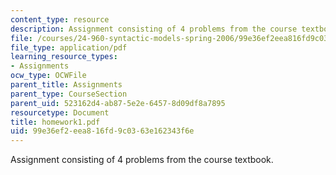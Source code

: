 ```yaml
---
content_type: resource
description: Assignment consisting of 4 problems from the course textbook.
file: /courses/24-960-syntactic-models-spring-2006/99e36ef2eea816fd9c0363e162343f6e_homework1.pdf
file_type: application/pdf
learning_resource_types:
- Assignments
ocw_type: OCWFile
parent_title: Assignments
parent_type: CourseSection
parent_uid: 523162d4-ab87-5e2e-6457-8d09df8a7895
resourcetype: Document
title: homework1.pdf
uid: 99e36ef2-eea8-16fd-9c03-63e162343f6e
---
```

Assignment consisting of 4 problems from the course textbook.

